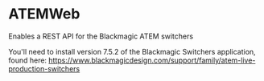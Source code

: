 # ATEMWeb
Enables a REST API for the Blackmagic ATEM switchers

You'll need to install version 7.5.2 of the Blackmagic Switchers application, found here: https://www.blackmagicdesign.com/support/family/atem-live-production-switchers

